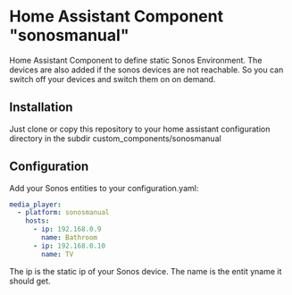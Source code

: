 # Home Assistant Component "sonosmanual"

Home Assistant Component to define static Sonos Environment. The devices are also added if the sonos devices are not reachable. So you can switch off your devices and switch them on on demand.

## Installation

Just clone or copy this repository to your home assistant configuration directory in the subdir custom_components/sonosmanual

## Configuration

Add your Sonos entities to your configuration.yaml:

```yaml
media_player:
  - platform: sonosmanual
    hosts:
      - ip: 192.168.0.9
        name: Bathroom
      - ip: 192.168.0.10
        name: TV
```

The ip is the static ip of your Sonos device. The name is the entit yname it should get. 